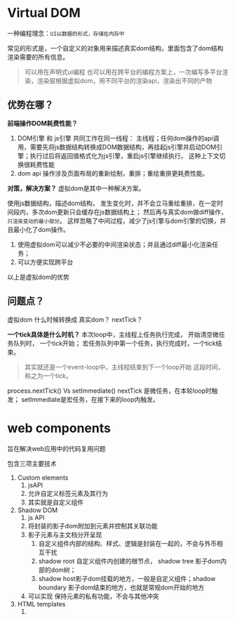 # Virtual DOM 
一种编程理念：`UI以数据的形式，存储在内存中`

常见的形式是，一个自定义的对象用来描述真实dom结构，里面包含了dom结构渲染需要的所有信息。

> 可以用在声明式ui编程 
> 也可以用在跨平台的编程方案上，一次编写多平台渲染，渲染层根据虚拟dom，用不同平台的渲染api，渲染出不同的产物
## 优势在哪？
**前端操作DOM耗费性能？**

1. DOM引擎 和 js引擎 共同工作在同一线程： 主线程；任何dom操作的api调用，需要先将js数据结构转换成DOM数据结构，再挂起js引擎并启动DOM引擎；执行过后将返回值格式化为js引擎，重启js引擎继续执行。 这种上下文切换很耗费性能
2. dom api 操作涉及页面布局的重新绘制，重排；重绘重排更耗费性能。

**对策，解决方案？**
虚拟dom是其中一种解决方案。

使用js数据结构，描述dom结构，
发生变化时，并不会立马重绘重排，在一定时间段内，多次dom更新只会缓存在js数据结构上；
然后再与真实dom做diff操作，`只渲染变动的最小部分`。
这样忽略了中间过程，减少了js引擎与dom引擎的切换，并且最小化了dom操作。


1. 使用虚拟dom可以减少不必要的中间渲染状态；并且通过diff最小化渲染任务；
2. 可以方便实现跨平台

以上是虚拟dom的优势

## 问题点？
虚拟dom 什么时候转换成 真实dom？ nextTick？



**一个tick具体是什么时机？**
本次loop中，主线程上任务执行完成，
开始清空微任务队列时， 一个tick开始；
宏任务队列中第一个任务，执行完成时，一个tick结束。

> 其实就还是一个event-loop中，主线程结束到下一个loop开始 这段时间，称之为一个tick。

process.nextTick() Vs setImmediate()
nextTick 是微任务，在本轮loop时触发；
setImmediate是宏任务，在接下来的loop内触发。



# web components
旨在解决web应用中的代码复用问题

包含三项主要技术
1. Custom elements 
   1. jsAPI 
   2. 允许自定义标签元素及其行为
   3. 其实就是自定义组件
2. Shadow DOM 
   1. js API 
   2. 将封装的影子dom附加到元素并控制其关联功能 
   3. 影子元素与主文档分开呈现
      1. 自定义组件内部的结构、样式、逻辑是封装在一起的，不会与外币相互干扰
      2. shadow root 自定义组件内创建的根节点， shadow tree 影子dom内部的dom树； 
      3. shadow host影子dom挂载的地方，一般是自定义组件；shadow boundary 影子dom结束的地方，也就是常规dom开始的地方
   4. 可以实现 保持元素的私有功能，不会与其他冲突
3. HTML templates
   1. <template> 元素
   2. <slot> 元素
   3. 不直接渲染在页面，但是可以在自定义元素中复用

使用custome elements创建自定义组件，使用shadow dom实现自定义组件的私有化；templates实现html结构的复用。

